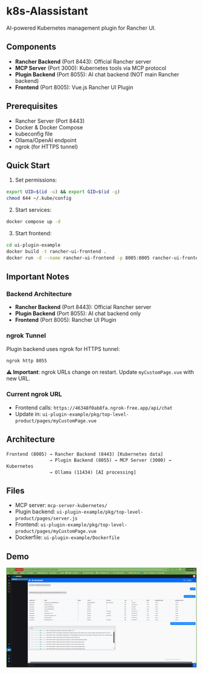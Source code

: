 # k8s-AIassistant

AI-powered Kubernetes management plugin for Rancher UI.

## Components
- **Rancher Backend** (Port 8443): Official Rancher server
- **MCP Server** (Port 3000): Kubernetes tools via MCP protocol  
- **Plugin Backend** (Port 8055): AI chat backend (NOT main Rancher backend)
- **Frontend** (Port 8005): Vue.js Rancher UI Plugin

## Prerequisites
- Rancher Server (Port 8443)
- Docker & Docker Compose
- kubeconfig file
- Ollama/OpenAI endpoint
- ngrok (for HTTPS tunnel)

## Quick Start
1. Set permissions:
```bash
export UID=$(id -u) && export GID=$(id -g)
chmod 644 ~/.kube/config
```

2. Start services:
```bash
docker compose up -d
```

3. Start frontend:
```bash
cd ui-plugin-example
docker build -t rancher-ui-frontend .
docker run -d --name rancher-ui-frontend -p 8005:8005 rancher-ui-frontend
```

## Important Notes

### Backend Architecture
- **Rancher Backend** (Port 8443): Official Rancher server
- **Plugin Backend** (Port 8055): AI chat backend only
- **Frontend** (Port 8005): Rancher UI Plugin

### ngrok Tunnel
Plugin backend uses ngrok for HTTPS tunnel:
```bash
ngrok http 8055
```
**⚠️ Important**: ngrok URLs change on restart. Update `myCustomPage.vue` with new URL.

### Current ngrok URL
- Frontend calls: `https://46348f0ab8fa.ngrok-free.app/api/chat`
- Update in: `ui-plugin-example/pkg/top-level-product/pages/myCustomPage.vue`

## Architecture
```
Frontend (8005) → Rancher Backend (8443) [Kubernetes data]
                → Plugin Backend (8055) → MCP Server (3000) → Kubernetes
                → Ollama (11434) [AI processing]
```

## Files
- MCP server: `mcp-server-kubernetes/`
- Plugin backend: `ui-plugin-example/pkg/top-level-product/pages/server.js`
- Frontend: `ui-plugin-example/pkg/top-level-product/pages/myCustomPage.vue`
- Dockerfile: `ui-plugin-example/Dockerfile`

## Demo
![Demo Screenshot](image/Screenshot%202025-09-15%20154543.png)
